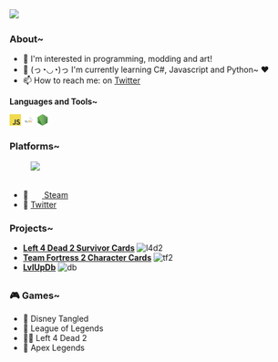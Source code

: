 
<!--# 👋 Hi I'm Punzia! ![img](https://i.imgur.com/fQp76Nx.png) #-->
<img src="https://i.imgur.com/En8r4Zm.png">
<!--![img](https://i.imgur.com/aRZNewQ.png, "The reason I have Rapunzel from the Tangled game is cause of the reason due to my liking for game modding!")-->

### About~
- 👀 I'm interested in programming, modding and art!
- 🌱 (っ◔◡◔)っ I'm currently learning C#, Javascript and Python~ ♥
- 📫 How to reach me: on [Twitter](https://twitter.com/sleepyrapunzel "Twitter")
<!--- 💞️ 𝘐’𝘮 𝘤𝘶𝘳𝘳𝘦𝘯𝘵𝘭𝘺 𝘤𝘰𝘭𝘭𝘢𝘣𝘰𝘳𝘢𝘵𝘪𝘯𝘨 𝘰𝘯..-->
**Languages and Tools~**  

<code><img height="20" src="https://raw.githubusercontent.com/github/explore/80688e429a7d4ef2fca1e82350fe8e3517d3494d/topics/javascript/javascript.png"></code>
<code><img height="20" src="https://raw.githubusercontent.com/github/explore/80688e429a7d4ef2fca1e82350fe8e3517d3494d/topics/mysql/mysql.png"></code>
<code><img height="20" src="https://raw.githubusercontent.com/github/explore/80688e429a7d4ef2fca1e82350fe8e3517d3494d/topics/nodejs/nodejs.png"></code>

### Platforms~
- 🔗 [<img src="https://upload.wikimedia.org/wikipedia/commons/thumb/8/83/Steam_icon_logo.svg/800px-Steam_icon_logo.svg.png" width="20" height="20" style="display:inline-block" alt="steam"> Steam](https://steamcommunity.com/id/sleepyrapunzel "Steam - SleepyRapunzel") 
- 🔗 [Twitter](https://twitter/sleepyrapunzel "Twitter - SleepyRapunzel")
### Projects~
- [**Left 4 Dead 2 Survivor Cards**](https://l4d2.punzia.com/ "L4D2 Survivors") <img src="https://i.imgur.com/ZqNQBmc.png" height="24" alt="l4d2">
- [**Team Fortress 2 Character Cards**](https://tf2.punzia.com/ "TF2 Characters") <img src="https://i.imgur.com/LCmwpH9.png" height="24" alt="tf2">
- [**LvlUpDb**](https://db.punzia.com/ "LevelUpDB - Database") <img src="https://i.imgur.com/cn7DjVe.png" height="24" style="display:inline-block" alt="db">

### 🎮 Games~
- 🦎 Disney Tangled
- 💙 League of Legends
- 🧟‍♀️ Left 4 Dead 2
- 🔫 Apex Legends

<!--![img](https://i.imgur.com/YGpaDfK.gif)-->

















<!---
Punzia/Punzia is a ✨ special ✨ repository because its `README.md` (this file) appears on your GitHub profile.
You can click the Preview link to take a look at your changes.
--->
